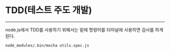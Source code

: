 # TDD(테스트 주도 개발)

---

node.js에서 TDD를 사용하기 위해서는 밑에 명령어를 터미널에 사용하면 검사를 하게된다.

```
node_modules/.bin/mocha utils.spec.js
```
